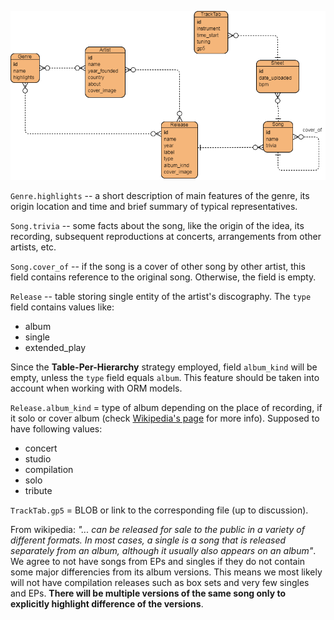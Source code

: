 ![database schema pic here](images/crack-schema.png)

`Genre.highlights` -- a short description of main features of the genre, its origin location and time and brief summary of typical representatives.

`Song.trivia` -- some facts about the song, like the origin of the idea, its recording, subsequent reproductions at concerts, arrangements from other artists, etc.

`Song.cover_of` -- if the song is a cover of other song by other artist, this field contains reference to the original song. Otherwise, the field is empty.

`Release` -- table storing single entity of the artist's discography. The `type` field contains values like:

- album
- single
- extended_play

Since the **Table-Per-Hierarchy** strategy employed, field `album_kind` will be empty, unless the `type` field equals `album`. This feature should be taken into account when working with ORM models.

`Release.album_kind` = type of album depending on the place of recording, if it solo or cover album (check [Wikipedia's page](https://en.wikipedia.org/wiki/Album#Types_of_album) for more info). Supposed to have following values:

- concert
- studio
- compilation
- solo
- tribute

`TrackTab.gp5` = BLOB or link to the corresponding file (up to discussion).

From wikipedia: *"... can be released for sale to the public in a variety of different formats. In most cases, a single is a song that is released separately from an album, although it usually also appears on an album"*. We agree to not have songs from EPs and singles if they do not contain some major differencies from its album versions. This means we most likely will not have compilation releases such as box sets and very few singles and EPs. **There will be multiple versions of the same song only to explicitly highlight difference of the versions**.
